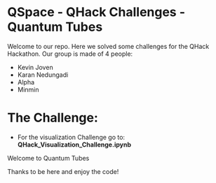 # QSpace - QHack Challenges - Quantum Tubes

Welcome to our repo. Here we solved some challenges for the QHack Hackathon.
Our group is made of 4 people:
- Kevin Joven
- Karan Nedungadi
- Alpha
- Minmin

# The Challenge:

* For the visualization Challenge go to: **QHack_Visualization_Challenge.ipynb**

Welcome to Quantum Tubes

Thanks to be here and enjoy the code!
